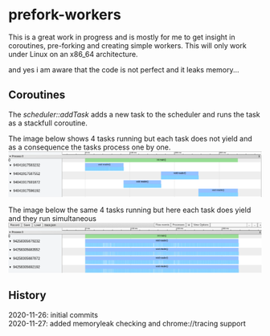 # prefork-workers

This is a great work in progress and is mostly for me to get insight in coroutines, pre-forking and creating simple workers. This will only work under Linux on an x86_64 architecture.

and yes i am aware that the code is not perfect and it leaks memory...

## Coroutines

The *scheduler::addTask* adds a new task to the scheduler and runs the task as a stackfull coroutine.

The image below shows  4 tasks running but each task does not yield and as a consequence the tasks process one by one.
![here](./doc/no-yield-reading.png)


The image below the same 4 tasks running but here each task does yield and they run simultaneous
![here](./doc/yield-reading.png)

## History

2020-11-26: initial commits  
2020-11-27: added memoryleak checking and chrome://tracing support  